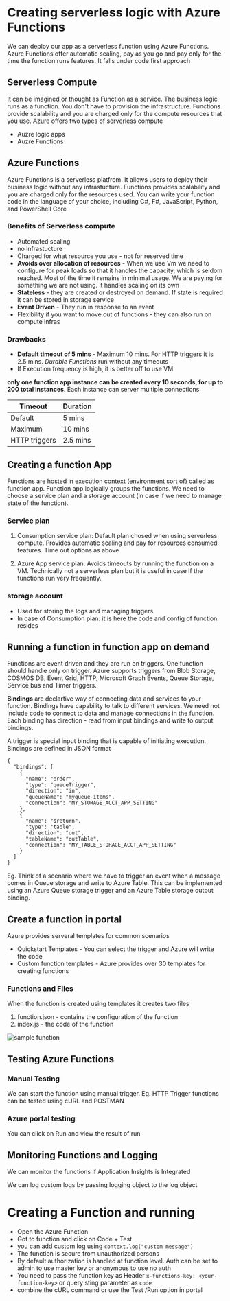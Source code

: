 # Creating serverless logic with Azure Functions

We can deploy our app as a serverless function using Azure Functions. Azure Functions offer automatic scaling, pay as you go and pay only for the time the function runs features. It falls under code first approach

## Serverless Compute

It can be imagined or thought as Function as a service. The business logic runs as a function. You don't have to provision the infrastructure. Functions provide scalability and you are charged only for the compute resources that you use. Azure offers two types of serverless compute

- Auzre logic apps
- Auzre Functions

## Azure Functions

Azure Functions is a serverless platfrom. It allows users to deploy their business logic without any infrastucture. Functions provides scalability and you are charged only for the resources used. You can write your function code in the language of your choice, including C#, F#, JavaScript, Python, and PowerShell Core

### Benefits of Serverless compute

- Automated scaling
- no infrastucture
- Charged for what resource you use - not for reserved time
- **Avoids over allocation of resources** - When we use Vm we need to configure for peak loads so that it handles the capacity, which is seldom reached. Most of the time it remains in minimal usage. We are paying for something we are not using. it handles scaling on its own
- **Stateless** - they are created or destroyed on demand. If state is required it can be stored in storage service
- **Event Driven** - They run in response to an event
- Flexibility if you want to move out of functions - they can also run on compute infras

### Drawbacks

- **Default timeout of 5 mins** - Maximum 10 mins. For HTTP triggers it is 2.5 mins. _Durable Functions_ run without any timeouts
- If Execution frequency is high, it is better off to use VM

**only one function app instance can be created every 10 seconds, for up to 200 total instances**. Each instance can server multiple connections

| Timeout       | Duration |
| ------------- | -------- |
| Default       | 5 mins   |
| Maximum       | 10 mins  |
| HTTP triggers | 2.5 mins |

## Creating a function App

Functions are hosted in execution context (environment sort of) called as function app. Function app logically groups the functions. We need to choose a service plan and a storage account (in case if we need to manage state of the function).

### Service plan

1. Consumption service plan: Default plan chosed when using serverless compute. Provides automatic scaling and pay for resources consumed features. Time out options as above

2. Azure App service plan: Avoids timeouts by running the function on a VM. Technically not a serverless plan but it is useful in case if the functions run very frequently.

### storage account

- Used for storing the logs and managing triggers
- In case of Consumption plan: it is here the code and config of function resides

## Running a function in function app on demand

Functions are event driven and they are run on triggers. One function should handle only on trigger. Azure supports triggers from Blob Storage, COSMOS DB, Event Grid, HTTP, Microsoft Graph Events, Queue Storage, Service bus and Timer triggers.

**Bindings** are declartive way of connecting data and services to your function. Bindings have capability to talk to different services. We need not include code to connect to data and manage connections in the function. Each binding has direction - read from input bindings and write to output bindings.

A trigger is special input binding that is capable of initiating execution. Bindings are defined in JSON format

```
{
  "bindings": [
    {
      "name": "order",
      "type": "queueTrigger",
      "direction": "in",
      "queueName": "myqueue-items",
      "connection": "MY_STORAGE_ACCT_APP_SETTING"
    },
    {
      "name": "$return",
      "type": "table",
      "direction": "out",
      "tableName": "outTable",
      "connection": "MY_TABLE_STORAGE_ACCT_APP_SETTING"
    }
  ]
}
```

Eg. Think of a scenario where we have to trigger an event when a message comes in Queue storage and write to Azure Table. This can be implemented using an Azure Queue storage trigger and an Azure Table storage output binding.

## Create a function in portal

Azure provides serveral templates for common scenarios

- Quickstart Templates - You can select the trigger and Azure will write the code
- Custom function templates - Azure provides over 30 templates for creating functions

### Functions and Files

When the function is created using templates it creates two files

1. function.json - contains the configuration of the function
2. index.js - the code of the function

![sample function](https://docs.microsoft.com/en-us/learn/modules/create-serverless-logic-with-azure-functions/media/4-file-navigation.png)

## Testing Azure Functions

### Manual Testing

We can start the function using manual trigger. Eg. HTTP Trigger functions can be tested using cURL and POSTMAN

### Azure portal testing

You can click on Run and view the result of run

## Monitoring Functions and Logging

We can monitor the functions if Application Insights is Integrated

We can log custom logs by passing logging object to the log object

# Creating a Function and running

- Open the Azure Function
- Got to function and click on Code + Test
- you can add custom log using `context.log("custom message")`
- The function is secure from unauthorized persons
- By default authorization is handled at function level. Auth can be set to admin to use master key or anonymous to use no auth
- You need to pass the function key as Header `x-functions-key: <your-function-key>` or query sting parameter as `code`
- combine the cURL command or use the Test /Run option in portal
